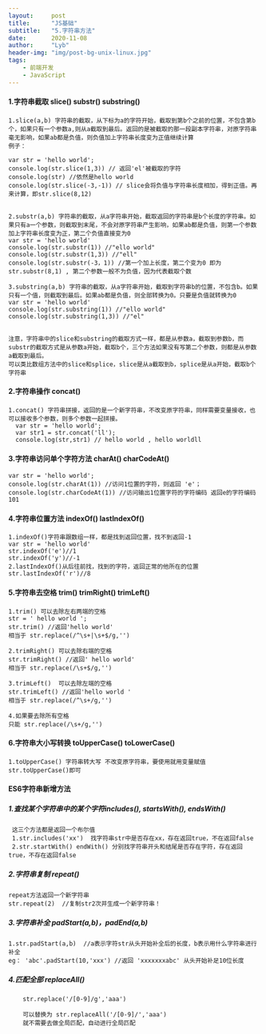 ```yaml
---
layout:     post
title:      "JS基础"
subtitle:   "5.字符串方法"
date:       2020-11-08
author:     "Lyb"
header-img: "img/post-bg-unix-linux.jpg"
tags:
    - 前端开发
    - JavaScript
---
```



#### 1.字符串截取 slice() substr() substring() 
````
1.slice(a,b) 字符串的截取，从下标为a的字符开始，截取到第b个之前的位置，不包含第b个，如果只有一个参数a,则从a截取到最后。返回的是被截取的那一段副本字符串，对原字符串毫无影响，如果ab都是负值，则负值加上字符串长度变为正值继续计算
例子：

var str = 'hello world';
console.log(str.slice(1,3)) // 返回'el'被截取的字符 
console.log(str) //依然是hello world
console.log(str.slice(-3,-1)) // slice会将负值与字符串长度相加，得到正值。再来计算，即str.slice(8,12)


2.substr(a,b) 字符串的截取，从a字符串开始，截取返回的字符串是b个长度的字符串。如果只有a一个参数，则截取到末尾，不会对原字符串产生影响，如果ab都是负值，则第一个参数加上字符串长度变为正，第二个负值直接变为0
var str = 'hello world'
console.log(str.substr(1)) //"ello world"
console.log(str.substr(1,3)) //"ell"
console.log(str.substr(-3，1)) //第一个加上长度，第二个变为0 即为str.substr(8,1) , 第二个参数一般不为负值，因为代表截取个数

3.substring(a,b) 字符串的截取，从a字符串开始，截取到字符串b的位置，不包含b。如果只有一个值，则截取到最后。如果ab都是负值，则全部转换为0。只要是负值就转换为0
var str = 'hello world'
console.log(str.substring(1)) //"ello world"
console.log(str.substring(1,3)) //"el"


注意，字符串中的slice和substring的截取方式一样，都是从参数a，截取到参数b，而substr的截取方式是从参数a开始，截取b个，三个方法如果没有写第二个参数，则都是从参数a截取到最后。
可以类比数组方法中的slice和splice，slice是从a截取到b，splice是从a开始，截取b个字符串
````

#### 2.字符串操作 concat() 

````
1.concat() 字符串拼接，返回的是一个新字符串，不改变原字符串，同样需要变量接收，也可以接收多个参数，则多个参数一起拼接。
  var str = 'hello world';
  var str1 = str.concat('ll');
  console.log(str,str1) // hello world , hello worldll
````

#### 3.字符串访问单个字符方法 charAt()  charCodeAt()

````
var str = 'hello world';
console.log(str.charAt(1)) //访问1位置的字符，则返回 'e'；
console.log(str.charCodeAt(1)) //访问输出1位置字符的字符编码 返回e的字符编码101
````


#### 4.字符串位置方法 indexOf() lastIndexOf()

````
1.indexOf()字符串跟数组一样，都是找到返回位置，找不到返回-1
var str = 'hello world'
str.indexOf('e')//1
str.indexOf('y')//-1
2.lastIndexOf()从后往前找，找到的字符，返回正常的他所在的位置
str.lastIndexOf('r')//8
````

#### 5.字符串去空格 trim()  trimRight() trimLeft()

````
1.trim() 可以去除左右两端的空格
str = ' hello world ';
str.trim() //返回'hello world'
相当于 str.replace(/^\s+|\s+$/g,'')

2.trimRight() 可以去除右端的空格
str.trimRight() //返回' hello world'
相当于 str.replace(/\s+$/g,'')

3.trimLeft()  可以去除左端的空格
str.trimLeft() //返回'hello world '
相当于 str.replace(/^\s+/g,'')

4.如果要去除所有空格
只能 str.replace(/\s+/g,'')

````


#### 6.字符串大小写转换 toUpperCase()  toLowerCase()

````
1.toUpperCase() 字符串转大写 不改变原字符串，要使用就用变量赋值
str.toUpperCase()即可

````


#### ES6字符串新增方法
 
  ##### 1.查找某个字符串中的某个字符includes(), startsWith(), endsWith()
  ````
   这三个方法都是返回一个布尔值
   1.str.includes('xx')  找字符串str中是否存在xx，存在返回true，不在返回false
   2.str.startWith() endWith() 分别找字符串开头和结尾是否存在字符，存在返回true，不存在返回false
  ````
  ##### 2.字符串复制 repeat()

  ````
  repeat方法返回一个新字符串
  str.repeat(2)  //复制str2次并生成一个新字符串！
  ````
  ##### 3.字符串补全 padStart(a,b)，padEnd(a,b)

  ````
  1.str.padStart(a,b)  //a表示字符str从头开始补全后的长度，b表示用什么字符串进行补全
  eg： 'abc'.padStart(10,'xxx') //返回 'xxxxxxxabc' 从头开始补足10位长度
  ````

  ##### 4.匹配全部 replaceAll()

  ````
      str.replace('/[0-9]/g','aaa')

      可以替换为 str.replaceAll('/[0-9]/','aaa')
      就不需要去做全局匹配，自动进行全局匹配

  ````